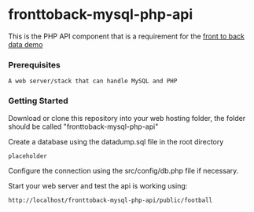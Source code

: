 # fronttoback-mysql-php-api
This is the PHP API component that is a requirement for the [front to back data demo](https://github.com/bdkruse/Front-Back-Data-Demo)

### Prerequisites
```
A web server/stack that can handle MySQL and PHP
```

### Getting Started
Download or clone this repository into your web hosting folder, the folder should be called "fronttoback-mysql-php-api"

Create a database using the datadump.sql file in the root directory
```
placeholder
```
Configure the connection using the src/config/db.php file if necessary.

Start your web server and test the api is working using: 
```
http://localhost/fronttoback-mysql-php-api/public/football
```